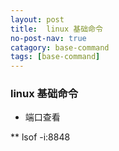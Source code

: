 ```yaml
---
layout: post
title:  linux 基础命令
no-post-nav: true
catagory: base-command
tags: [base-command]
---
```


### linux 基础命令

* 端口查看

** lsof -i:8848
